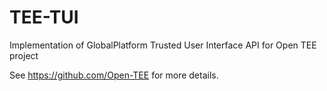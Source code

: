 TEE-TUI
=======

Implementation of GlobalPlatform Trusted User Interface API for Open TEE project

See https://github.com/Open-TEE for more details.
